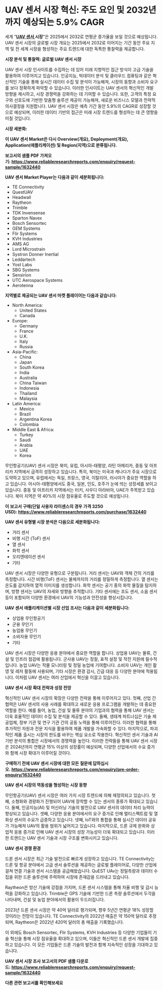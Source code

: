 <p><h1>UAV 센서 시장 혁신: 주도 요인 및 2032년까지 예상되는 5.9% CAGR</h1></p><p>세계 "<strong><a href="https://www.reliableresearchreports.com/uav-sensors-market-r1632440?utm_campaign=105&utm_medium=8&utm_source=Github&utm_content=ia&utm_term=18042025&utm_id=uav-sensors">UAV 센서&nbsp;</a></strong><strong>시장</strong>"은 2025에서 2032로 연평균 증가율을 보일 것으로 예상됩니다. UAV 센서 시장의 글로벌 시장 개요는 2025에서 2032로 이어지는 기간 동안 주요 지역 및 전 세계 시장을 형성하는 주요 트렌드에 대한 독특한 통찰력을 제공합니다.</p>
<p><strong>시장 분석 및 통찰력: 글로벌 UAV 센서 시장</strong></p>
<p><p>UAV 센서 시장 인사이트를 수집하는 데 있어 미래 지향적인 접근 방식이 고급 기술을 활용하여 이루어지고 있습니다. 인공지능, 빅데이터 분석 및 클라우드 컴퓨팅과 같은 혁신적인 기술을 통해 실시간 데이터 수집 및 분석이 가능해져, 시장의 동향과 소비자 요구를 보다 정확하게 파악할 수 있습니다. 이러한 인사이트는 UAV 센서의 혁신적인 개발 방향을 제시하고, 시장 경쟁력을 강화하는 데 기여할 수 있습니다. 또한, 고객의 특정 요구와 선호도에 기반한 맞춤형 솔루션 제공이 가능해져, 새로운 비즈니스 모델과 전략적 의사결정을 지원합니다. UAV 센서 시장은 예측 기간 동안 5.9%의 CAGR로 성장할 것으로 예상되며, 이러한 데이터 기반의 접근은 미래 시장 트렌드를 형성하는 데 큰 영향을 미칠 것입니다.</p><a href="%7CAUTHORITHY_DOMAIN_URL%7C?utm_campaign=105&utm_medium=8&utm_source=Github&utm_content=ia&utm_term=18042025&utm_id=uav-sensors"></a></p>
<p><strong>시장 세분화:</strong></p>
<p><strong>이 UAV 센서 Market은 다시 Overview(개요), Deployment(개요), Application(애플리케이션) 및 Region(지역)으로 분류됩니다.</strong></p>
<p><strong>보고서의 샘플 PDF 가져오기:&nbsp;<a href="https://www.reliableresearchreports.com/enquiry/request-sample/1632440?utm_campaign=105&utm_medium=8&utm_source=Github&utm_content=ia&utm_term=18042025&utm_id=uav-sensors">https://www.reliableresearchreports.com/enquiry/request-sample/1632440</a></strong><strong></strong></p>
<p><strong>UAV 센서 Market Player는 다음과 같이 세분화됩니다:</strong></p>
<p><ul><li>TE Connectivity</li><li>QuestUAV</li><li>Headwall</li><li>Raytheon</li><li>Trimble</li><li>TDK Invensense</li><li>Sparton Navex</li><li>Bosch Sensortec</li><li>GEM Systems</li><li>Flir Systems</li><li>KVH Industries</li><li>AMS AG</li><li>Lord Microstrain</li><li>Systron Donner Inertial</li><li>Leddartech</li><li>Yost Labs</li><li>SBG Systems</li><li>Sensirion</li><li>UTC Aerospace Systems</li><li>Aerotenna</li></ul></p>
<p><strong>지역별로 제공되는 UAV 센서 마켓 플레이어는 다음과 같습니다:</strong></p>
<p><ul>
    <li>
        North America:
        <ul>
            <li>United States</li>
            <li>Canada</li>
        </ul>
    </li>
    <li>
        Europe:
        <ul>
            <li>Germany</li>
            <li>France</li>
            <li>U.K.</li>
            <li>Italy</li>
            <li>Russia</li>
        </ul>
    </li>
    <li>
        Asia-Pacific:
        <ul>
            <li>China</li>
            <li>Japan</li>
            <li>South Korea</li>
            <li>India</li>
            <li>Australia</li>
            <li>China Taiwan</li>
            <li>Indonesia</li>
            <li>Thailand</li>
            <li>Malaysia</li>
        </ul>
    </li>
    <li>
        Latin America:
        <ul>
            <li>Mexico</li>
            <li>Brazil</li>
            <li>Argentina Korea</li>
            <li>Colombia</li>
        </ul>
    </li>
    <li>
        Middle East & Africa:
        <ul>
            <li>Turkey</li>
            <li>Saudi</li>
            <li>Arabia</li>
            <li>UAE</li>
            <li>Korea</li>
        </ul>
    </li>
    </ul></p>
<p><p>무인항공기(UAV) 센서 시장은 북미, 유럽, 아시아-태평양, 라틴 아메리카, 중동 및 아프리카 지역에서 급격히 성장하고 있습니다. 특히, 북미는 미국과 캐나다가 주요 시장으로 도약하고 있으며, 유럽에서는 독일, 프랑스, 영국, 이탈리아, 러시아가 중요한 역할을 하고 있습니다. 아시아-태평양에서도 중국, 일본, 인도, 호주가 눈에 띄는 성장세를 보이고 있습니다. 중동 및 아프리카 지역에서는 터키, 사우디 아라비아, UAE가 주목받고 있습니다. 북미 지역은 약 40%의 시장 점유율로 주도할 것으로 예상됩니다.</p></p>
<p><strong>이 보고서 구매(단일 사용자 라이센스의 경우 가격 3250 USD):&nbsp;<a href="https://www.reliableresearchreports.com/purchase/1632440?utm_campaign=105&utm_medium=8&utm_source=Github&utm_content=ia&utm_term=18042025&utm_id=uav-sensors">https://www.reliableresearchreports.com/purchase/1632440</a></strong></p>
<p><strong>UAV 센서 유형별 시장 분석은 다음으로 세분화됩니다:</strong></p>
<p><ul><li>거리 센서</li><li>비행 시간 (ToF) 센서</li><li>열 센서</li><li>화학 센서</li><li>오리엔테이션 센서</li><li>기타</li></ul></p>
<p><p>UAV 센서 시장은 다양한 유형으로 구분됩니다. 거리 센서는 UAV와 객체 간의 거리를 측정합니다. 시간 비행(ToF) 센서는 물체까지의 거리를 정밀하게 측정합니다. 열 센서는 온도를 감지하여 열적 이미지를 생성합니다. 화학 센서는 공기 중의 화학 물질을 탐지하며, 방향 센서는 UAV의 자세와 방향을 추적합니다. 기타 센서에는 조도 센서, 소음 센서 등이 포함되어 다양한 환경에서 UAV의 기능성과 안전성을 향상시킵니다.</p></p>
<p><strong>UAV 센서 애플리케이션별 시장 산업 조사는 다음과 같이 세분화됩니다:</strong></p>
<p><ul><li>상업용 무인항공기</li><li>군용 무인기</li><li>농업용 무인기</li><li>소비자용 무인기</li><li>기타</li></ul></p>
<p><p>UAV 센서 시장은 다양한 응용 분야에서 중요한 역할을 합니다. 상업용 UAV는 물류, 건설 및 인프라 점검에 활용됩니다. 군사용 UAV는 정찰, 표적 설정 및 작전 지원에 필수적입니다. 농업 UAV는 작물 모니터링 및 정밀 농업에 기여합니다. 소비자 UAV는 개인 촬영 및 레저 활동에 사용되며, 기타 시장은 환경 감시, 긴급 대응 등 다양한 분야에 적용됩니다. 이처럼 UAV 센서는 여러 산업에서 혁신을 이끌고 있습니다.</p></p>
<p><strong>UAV 센서 시장 확대 전략과 성장 전망</strong></p>
<p><p>혁신적인 UAV 센서 시장의 확장은 다양한 전략을 통해 이루어지고 있다. 첫째, 산업 간 협력은 UAV 센서의 사용 사례를 확대하고 새로운 응용 프로그램을 개발하는 데 중요한 역할을 한다. 예를 들어, 농업, 건설 및 물류 분야의 기업과의 협력을 통해 UAV 센서는 더욱 효율적인 데이터 수집 및 분석을 제공할 수 있다. 둘째, 생태계 파트너십은 기술 제공업체, 정부 기관 및 연구 기관 간의 공동 노력을 통해 이루어진다. 이러한 협력을 통해 추가적인 자원과 전문 지식을 활용하여 제품 개발을 가속화할 수 있다. 마지막으로, 파괴적인 제품 출시는 시장의 판도를 바꾸는 핵심 요소로 작용한다. 혁신적인 센서 기술과 AI 기반 분석의 통합은 시장에서의 경쟁력을 높인다. 이러한 전략들을 통해 UAV 센서 시장은 2024년까지 연평균 15% 이상의 성장률이 예상되며, 다양한 산업에서의 수요 증가와 함께 시장 확대가 이루어질 것이다.</p></p>
<p><strong>구매하기 전에 UAV 센서 시장에 대한 모든 질문에 답하십시오.&nbsp;<a href="https://www.reliableresearchreports.com/enquiry/pre-order-enquiry/1632440?utm_campaign=105&utm_medium=8&utm_source=Github&utm_content=ia&utm_term=18042025&utm_id=uav-sensors">https://www.reliableresearchreports.com/enquiry/pre-order-enquiry/1632440</a></strong><strong></strong></p>
<p><strong>UAV 센서 시장의 역동성을 형성하는 시장 동향</strong></p>
<p><p>무인항공기(UAV) 센서 시장은 여러 가지 시장 트렌드에 의해 재정의되고 있습니다. 첫째, 소형화와 경량화가 진행되어 UAV에 장착할 수 있는 센서의 종류가 확대되고 있습니다. 둘째, 인공지능(AI) 및 머신러닝 기술의 발전으로 UAV 센서의 데이터 처리 능력이 향상되고 있습니다. 셋째, 다양한 응용 분야에서의 요구 증가로 인해 멀티스펙트럼 및 열화상 센서의 수요가 급증하고 있습니다. 넷째, IoT와의 통합을 통해 실시간 데이터 공유가 가능해져 UAV의 활용 범위가 넓어지고 있습니다. 마지막으로, 드론 규제 완화와 상업적 응용 증가로 인해 UAV 센서 시장의 성장 가능성이 더욱 확대되고 있습니다. 이러한 트렌드는 UAV 센서 기술과 시장 구조를 변화시키고 있습니다.</p></p>
<p><strong>UAV 센서 경쟁 환경</strong></p>
<p><p>드론 센서 시장은 최근 기술 발전으로 빠르게 성장하고 있습니다. TE Connectivity는 드론 및 항공 분야에서 고급 센서 솔루션을 제공하는 글로벌 플레이어로, 다양한 산업에 걸쳐 연결 기술과 센서 시스템을 공급해왔습니다. QuEST UAv는 정밀측량과 데이터 수집을 위한 드론 솔루션에 주력하여 시장에 존재감을 드러내고 있습니다. </p><p>Raytheon은 방산 기술에 강점을 가지며, 드론 센서 시스템을 통해 자율 비행 및 감시 능력을 강화하고 있습니다. Trimble은 GPS 기술에 기반한 드론 측량 솔루션에서 두각을 나타내며, 건설 및 농업 분야에서의 활용이 두드러집니다.</p><p>2023년 드론 센서 시장은 약 40억 달러로 평가되며, 향후 5년간 연평균 18% 성장할 것이라는 전망이 있습니다. TE Connectivity의 2022년 매출은 약 150억 달러로 추정되며, Raytheon은 2022년 420억 달러의 총 매출을 기록했습니다. </p><p>이 외에도 Bosch Sensortec, Flir Systems, KVH Industries 등 다양한 기업들이 기술 혁신을 통해 시장 점유율을 확대하고 있으며, 이들은 혁신적인 드론 센서 개발에 집중하고 있습니다. 이 모든 기업들은 드론 기술의 발전과 함께 지속적인 성장을 기대하고 있습니다.</p></p>
<p><strong>UAV 센서 시장 조사 보고서의 PDF 샘플 다운로드:&nbsp;<a href="https://www.reliableresearchreports.com/enquiry/request-sample/1632440?utm_campaign=105&utm_medium=8&utm_source=Github&utm_content=ia&utm_term=18042025&utm_id=uav-sensors">https://www.reliableresearchreports.com/enquiry/request-sample/1632440</a></strong></p>
<p><strong></strong></p>
<p><strong></strong></p>
<p><strong></strong></p>
<p><strong></strong></p>
<p><strong>다른 관련 보고서를 확인해보세요</strong></p>
<p><strong><p></p><p></p><p></p></strong></p>